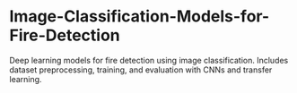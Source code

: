# Image-Classification-Models-for-Fire-Detection
Deep learning models for fire detection using image classification. Includes dataset preprocessing, training, and evaluation with CNNs and transfer learning.
